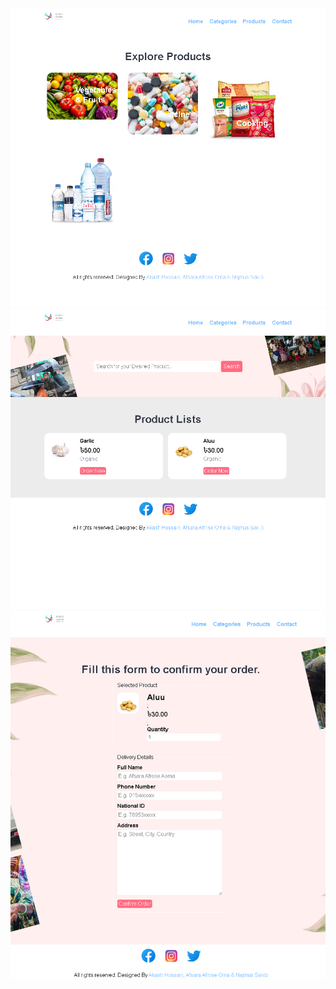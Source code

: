 <img src="/images/GUI/localhost_prj_categories.php.png" alt="drawing" />
<img src="/images/GUI/localhost_prj_products.php.png" alt="drawing" />
<img src="/images/GUI/localhost_prj_order.php_food_id=56.png" alt="drawing" />


